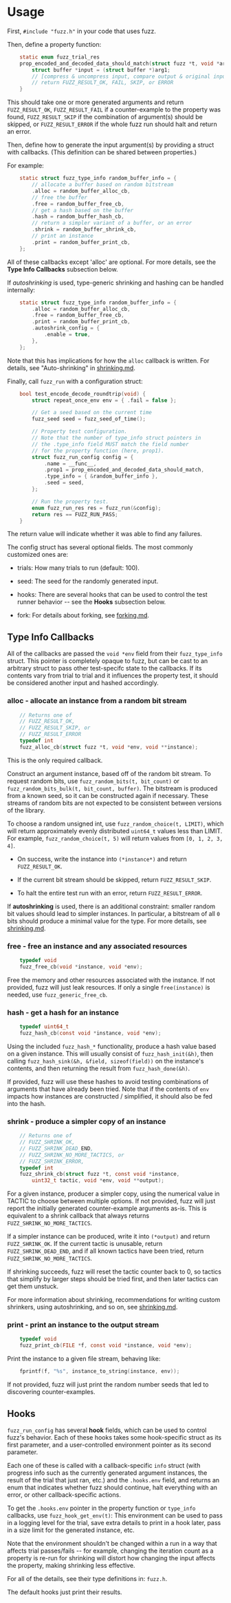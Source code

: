 # Usage

First, `#include "fuzz.h"` in your code that uses fuzz.

Then, define a property function:

```c
    static enum fuzz_trial_res
    prop_encoded_and_decoded_data_should_match(struct fuzz *t, void *arg1) {
        struct buffer *input = (struct buffer *)arg1;
        // [compress & uncompress input, compare output & original input]
        // return FUZZ_RESULT_OK, FAIL, SKIP, or ERROR
    }
```

This should take one or more generated arguments and return
`FUZZ_RESULT_OK`, `FUZZ_RESULT_FAIL` if a counter-example to the
property was found, `FUZZ_RESULT_SKIP` if the combination of argument(s)
should be skipped, or `FUZZ_RESULT_ERROR` if the whole fuzz run should
halt and return an error.

Then, define how to generate the input argument(s) by providing a struct
with callbacks. (This definition can be shared between properties.)

For example:

```c
    static struct fuzz_type_info random_buffer_info = {
        // allocate a buffer based on random bitstream
        .alloc = random_buffer_alloc_cb,
        // free the buffer
        .free = random_buffer_free_cb,
        // get a hash based on the buffer
        .hash = random_buffer_hash_cb,
        // return a simpler variant of a buffer, or an error
        .shrink = random_buffer_shrink_cb,
        // print an instance
        .print = random_buffer_print_cb,
    };
```

All of these callbacks except 'alloc' are optional. For more details,
see the **Type Info Callbacks** subsection below.

If *autoshrinking* is used, type-generic shrinking and hashing
can be handled internally:

```c
    static struct fuzz_type_info random_buffer_info = {
        .alloc = random_buffer_alloc_cb,
        .free = random_buffer_free_cb,
        .print = random_buffer_print_cb,
        .autoshrink_config = {
            .enable = true,
        },
    };
```

Note that this has implications for how the `alloc` callback is written.
For details, see "Auto-shrinking" in [shrinking.md](shrinking.md).

Finally, call `fuzz_run` with a configuration struct:

```c
    bool test_encode_decode_roundtrip(void) {
        struct repeat_once_env env = { .fail = false };

        // Get a seed based on the current time
        fuzz_seed seed = fuzz_seed_of_time();

        // Property test configuration.
        // Note that the number of type_info struct pointers in
        // the .type_info field MUST match the field number
        // for the property function (here, prop1).
        struct fuzz_run_config config = {
            .name = __func__,
            .prop1 = prop_encoded_and_decoded_data_should_match,
            .type_info = { &random_buffer_info },
            .seed = seed,
        };

        // Run the property test.
        enum fuzz_run_res res = fuzz_run(&config);
        return res == FUZZ_RUN_PASS;
    }
```

The return value will indicate whether it was able to find any failures.

The config struct has several optional fields. The most commonly
customized ones are:

- trials: How many trials to run (default: 100).

- seed: The seed for the randomly generated input.

- hooks: There are several hooks that can be used to control the test
  runner behavior -- see the **Hooks** subsection below.

- fork: For details about forking, see [forking.md](forking.md).

## Type Info Callbacks

All of the callbacks are passed the `void *env` field from their
`fuzz_type_info` struct. This pointer is completely opaque to fuzz,
but can be cast to an arbitrary struct to pass other test-specifc state
to the callbacks. If its contents vary from trial to trial and it
influences the property test, it should be considered another input and
hashed accordingly.

### alloc - allocate an instance from a random bit stream

```c
    // Returns one of
    // FUZZ_RESULT_OK,
    // FUZZ_RESULT_SKIP, or
    // FUZZ_RESULT_ERROR
    typedef int
    fuzz_alloc_cb(struct fuzz *t, void *env, void **instance);
```

This is the only required callback.

Construct an argument instance, based off of the random bit stream.
To request random bits, use `fuzz_random_bits(t, bit_count)` or
`fuzz_random_bits_bulk(t, bit_count, buffer)`. The bitstream is
produced from a known seed, so it can be constructed again if
necessary. These streams of random bits are not expected to be
consistent between versions of the library.

To choose a random unsigned int, use `fuzz_random_choice(t, LIMIT)`,
which will return approximately evenly distributed `uint64_t`
values less than LIMIT. For example, `fuzz_random_choice(t, 5)` will
return values from `[0, 1, 2, 3, 4]`.

- On success, write the instance into `(*instance*)` and return
  `FUZZ_RESULT_OK`.

- If the current bit stream should be skipped, return
  `FUZZ_RESULT_SKIP`.

- To halt the entire test run with an error, return `FUZZ_RESULT_ERROR`.

If **autoshrinking** is used, there is an additional constraint: smaller
random bit values should lead to simpler instances. In particular, a
bitstream of all `0` bits should produce a minimal value for the type.
For more details, see [shrinking.md](shrinking.md).

### free - free an instance and any associated resources

```c
    typedef void
    fuzz_free_cb(void *instance, void *env);
```

Free the memory and other resources associated with the instance. If not
provided, fuzz will just leak resources. If only a single
`free(instance)` is needed, use `fuzz_generic_free_cb`.

### hash - get a hash for an instance

```c
    typedef uint64_t
    fuzz_hash_cb(const void *instance, void *env);
```

Using the included `fuzz_hash_*` functionality, produce a hash value
based on a given instance. This will usually consist of
`fuzz_hash_init(&h)`, then calling `fuzz_hash_sink(&h, &field,
sizeof(field))` on the instance's contents, and then returning
the result from `fuzz_hash_done(&h)`.

If provided, fuzz will use these hashes to avoid testing combinations
of arguments that have already been tried. Note that if the contents of
`env` impacts how instances are constructed / simplified, it should also
be fed into the hash.

### shrink - produce a simpler copy of an instance

```c
    // Returns one of
    // FUZZ_SHRINK_OK,
    // FUZZ_SHRINK_DEAD_END,
    // FUZZ_SHRINK_NO_MORE_TACTICS, or
    // FUZZ_SHRINK_ERROR,
    typedef int
    fuzz_shrink_cb(struct fuzz *t, const void *instance,
        uint32_t tactic, void *env, void **output);
```

For a given instance, producer a simpler copy, using the numerical value
in TACTIC to choose between multiple options. If not provided, fuzz
will just report the initially generated counter-example arguments
as-is. This is equivalent to a shrink callback that always returns
`FUZZ_SHRINK_NO_MORE_TACTICS`.

If a simpler instance can be produced, write it into `(*output)` and
return `FUZZ_SHRINK_OK`. If the current tactic is unusable, return
`FUZZ_SHRINK_DEAD_END`, and if all known tactics have been tried,
return `FUZZ_SHRINK_NO_MORE_TACTICS`.

If shrinking succeeds, fuzz will reset the tactic counter back to
0, so tactics that simplify by larger steps should be tried first,
and then later tactics can get them unstuck.

For more information about shrinking, recommendations for writing custom
shrinkers, using autoshrinking, and so on, see
[shrinking.md](shrinking.md).

### print - print an instance to the output stream

```c
    typedef void
    fuzz_print_cb(FILE *f, const void *instance, void *env);
```

Print the instance to a given file stream, behaving like:

```c
    fprintf(f, "%s", instance_to_string(instance, env));
```

If not provided, fuzz will just print the random number seeds that led
to discovering counter-examples.

## Hooks

`fuzz_run_config` has several **hook** fields, which can be used to
control fuzz's behavior. Each of these hooks takes some hook-specific struct
as its first parameter, and a user-controlled environment pointer as its second
parameter.

Each one of these is called with a callback-specific `info` struct (with
progress info such as the currently generated argument instances, the
result of the trial that just ran, etc.) and the `.hooks.env` field,
and returns an enum that indicates whether fuzz should continue,
halt everything with an error, or other callback-specific actions.

To get the `.hooks.env` pointer in the property function or `type_info`
callbacks, use `fuzz_hook_get_env(t)`: This environment can be used to
pass in a logging level for the trial, save extra details to print in a
hook later, pass in a size limit for the generated instance, etc.

Note that the environment shouldn't be changed within a run in a way
that affects trial passes/fails -- for example, changing the iteration
count as a property is re-run for shrinking will distort how changing
the input affects the property, making shrinking less effective.

For all of the details, see their type definitions in: `fuzz.h`.

The default hooks just print their results.
